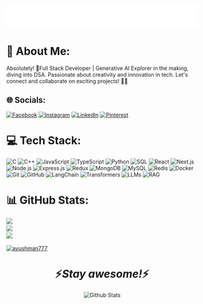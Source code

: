 <p align="center">
  <img src="https://github.com/AYUSHMAN777/AYUSHMAN777/blob/main/name.svg" alt="Ayushman Singh" />
</p>

# 💫 About Me:


Absolutely! 🚀Full Stack Developer | Generative AI Explorer in the making, diving into DSA. Passionate about creativity and innovation in tech. Let's connect and collaborate on exciting projects! 🌟🌐

## 🌐 Socials:
[![Facebook](https://img.shields.io/badge/Facebook-%231877F2.svg?logo=Facebook&logoColor=white)](https://facebook.com/https://www.facebook.com/profile.php?id=100023904752413) [![Instagram](https://img.shields.io/badge/Instagram-%23E4405F.svg?logo=Instagram&logoColor=white)](https://instagram.com/https://www.instagram.com/_ayushman_in/) [![LinkedIn](https://img.shields.io/badge/LinkedIn-%230077B5.svg?logo=linkedin&logoColor=white)](https://linkedin.com/in/https://www.linkedin.com/in/ayushman-singh-b68815270/) [![Pinterest](https://img.shields.io/badge/Pinterest-%23E60023.svg?logo=Pinterest&logoColor=white)](https://pinterest.com/https://in.pinterest.com/ayushman12700singh/) 

# 💻 Tech Stack:
![C](https://img.shields.io/badge/C-00599C.svg?style=for-the-badge&logo=c&logoColor=white) 
![C++](https://img.shields.io/badge/C++-00599C.svg?style=for-the-badge&logo=cplusplus&logoColor=white) 
![JavaScript](https://img.shields.io/badge/JavaScript-F7DF1E.svg?style=for-the-badge&logo=javascript&logoColor=black) 
![TypeScript](https://img.shields.io/badge/TypeScript-3178C6.svg?style=for-the-badge&logo=typescript&logoColor=white) 
![Python](https://img.shields.io/badge/Python-3776AB.svg?style=for-the-badge&logo=python&logoColor=white) 
![SQL](https://img.shields.io/badge/SQL-003B57.svg?style=for-the-badge&logo=database&logoColor=white) 
![React](https://img.shields.io/badge/React-20232A.svg?style=for-the-badge&logo=react&logoColor=61DAFB) 
![Next.js](https://img.shields.io/badge/Next.js-000000.svg?style=for-the-badge&logo=nextdotjs&logoColor=white) 
![Node.js](https://img.shields.io/badge/Node.js-339933.svg?style=for-the-badge&logo=nodedotjs&logoColor=white) 
![Express.js](https://img.shields.io/badge/Express.js-000000.svg?style=for-the-badge&logo=express&logoColor=white) 
![Redux](https://img.shields.io/badge/Redux-764ABC.svg?style=for-the-badge&logo=redux&logoColor=white) 
![MongoDB](https://img.shields.io/badge/MongoDB-47A248.svg?style=for-the-badge&logo=mongodb&logoColor=white) 
![MySQL](https://img.shields.io/badge/MySQL-4479A1.svg?style=for-the-badge&logo=mysql&logoColor=white) 
![Redis](https://img.shields.io/badge/Redis-DC382D.svg?style=for-the-badge&logo=redis&logoColor=white) 
![Docker](https://img.shields.io/badge/Docker-2496ED.svg?style=for-the-badge&logo=docker&logoColor=white) 
![Git](https://img.shields.io/badge/Git-F05032.svg?style=for-the-badge&logo=git&logoColor=white) 
![GitHub](https://img.shields.io/badge/GitHub-181717.svg?style=for-the-badge&logo=github&logoColor=white) 
![LangChain](https://img.shields.io/badge/LangChain-000000.svg?style=for-the-badge&logo=chainlink&logoColor=white) 
![Transformers](https://img.shields.io/badge/HuggingFace-FFD21E.svg?style=for-the-badge&logo=huggingface&logoColor=black) 
![LLMs](https://img.shields.io/badge/LLMs-FF6F00.svg?style=for-the-badge&logo=openai&logoColor=white) 
![RAG](https://img.shields.io/badge/RAG-007ACC.svg?style=for-the-badge&logo=knowledgebase&logoColor=white)

# 📊 GitHub Stats:
![](https://github-readme-stats.vercel.app/api?username=AYUSHMAN777&theme=react&hide_border=false&include_all_commits=false&count_private=false)<br/>
![](https://github-readme-streak-stats.herokuapp.com/?user=AYUSHMAN777&theme=react&hide_border=false)<br/>
![](https://github-readme-stats.vercel.app/api/top-langs/?username=AYUSHMAN777&theme=react&hide_border=false&include_all_commits=false&count_private=false&layout=compact)

<p align="left"> <a href="https://github.com/ryo-ma/github-profile-trophy"><img src="https://github-profile-trophy.vercel.app/?username=ayushman777" alt="ayushman777" /></a> </p>

<h1 align='center'>⚡️<i>Stay awesome!</i>⚡️</h1>

<p align="center">
        <img src="https://raw.githubusercontent.com/mayhemantt/mayhemantt/Update/svg/Bottom.svg" alt="Github Stats" />
</p>
